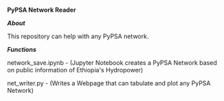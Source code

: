 ________PyPSA Network Reader________

_________About_________

This repository can help with any PyPSA network.

_______Functions_______

network_save.ipynb - (Jupyter Notebook creates a PyPSA Network based on public information of Ethiopia's Hydropower)

net_writer.py - (Writes a Webpage that can tabulate and plot any PyPSA Network)


